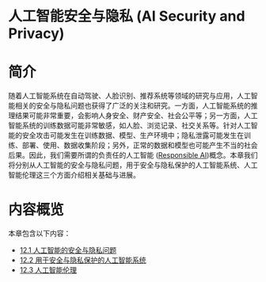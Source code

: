 <!--Copyright © Microsoft Corporation. All rights reserved.
  适用于[License](https://github.com/microsoft/AI-System/blob/main/LICENSE)版权许可-->


# 人工智能安全与隐私 (AI Security and Privacy)

# 简介

随着人工智能系统在自动驾驶、人脸识别、推荐系统等领域的研究与应用，人工智能相关的安全与隐私问题也获得了广泛的关注和研究。一方面，人工智能系统的推理结果可能非常重要，会影响人身安全、财产安全、社会公平等；另一方面，人工智能系统的训练数据可能非常敏感，如人脸、浏览记录、社交关系等。针对人工智能的安全攻击可能发生在训练数据、模型、生产环境中；隐私泄露可能发生在训练、部署、使用、数据收集阶段；另外，正常的数据和模型也可能产生不当的社会后果。因此，我们需要所谓的负责任的人工智能 ([Responsible AI](https://www.microsoft.com/en-us/ai/responsible-ai))概念。本章我们将分别从人工智能的安全与隐私问题，用于安全与隐私保护的人工智能系统、人工智能伦理这三个方面介绍相关基础与进展。

# 内容概览

本章包含以下内容：

- [12.1 人工智能的安全与隐私问题](12.1-人工智能的安全与隐私问题.md)
- [12.2 用于安全与隐私保护的人工智能系统](12.2-用于安全与隐私保护的人工智能系统.md)
- [12.3 人工智能伦理](12.3-人工智能伦理.md)
